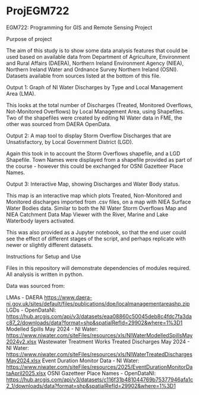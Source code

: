 # ProjEGM722
EGM722: Programming for GIS and Remote Sensing Project

Purpose of project

The aim of this study is to show some data analysis features that could be used based on available data from Department of Agriculture, Environment and Rural Affairs (DAERA), Northern Ireland Environment Agency (NIEA), Northern Ireland Water and Ordnance Survey Northern Ireland (OSNI). Datasets available from sources listed at the bottom of this file.

Output 1: Graph of NI Water Discharges by Type and Local Management Area (LMA).

This looks at the total number of Discharges (Treated, Monitored Overflows, Not-Monitored Overflows) by Local Management Area, using Shapefiles.
Two of the shapefiles were created by editing NI Water data in FME, the other was sourced from DAERA OpenData.

Output 2: A map tool to display Storm Overflow Discharges that are Unsatisfactory, by Local Government District (LGD).

Again this took in to account the Storm Overflows shapefile, and a LGD Shapefile. Town Names were displayed from a shapefile provided as part of the course - however this could be exchanged for OSNI Gazetteer Place Names.

Output 3: Interactive Map, showing Discharges and Water Body status.

This map is an interactive map which plots Treated, Non-Monitored and Monitored discharges imported from .csv files, on a map with NIEA Surface Water Bodies data. Similar to both the NI Water Storm Overflows Map and NIEA Catchment Data Map Viewer with the River, Marine and Lake Waterbody layers activated.

This was also provided as a Jupyter notebook, so that the end user could see the effect of different stages of the script, and perhaps replicate with newer or slightly different datasets.

Instructions for Setup and Use

Files in this repository will demonstrate dependencies of modules required. All analysis is written in python.

Data was sourced from:

LMAs - DAERA https://www.daera-ni.gov.uk/sites/default/files/publications/doe/localmanagementareashp.zip
LGDs - OpenDataNI: https://hub.arcgis.com/api/v3/datasets/eaa08860c50045deb8c4fdc7fa3dac87_2/downloads/data?format=shp&spatialRefId=29902&where=1%3D1
Modelled Spills May 2024 - NI Water: https://www.niwater.com/siteFiles/resources/xls/NIWaterModelledSpillsMay2024v2.xlsx
Wastewater Treatment Works Treated Discharges May 2024 - NI Water: https://www.niwater.com/siteFiles/resources/xls/NIWaterTreatedDischargesMay2024.xlsx
Event Duration Monitor Data - NI Water: https://www.niwater.com/siteFiles/resources/2025/EventDurationMonitorDataApril2025.xlsx
OSNI Gazetteer Place Names - OpenDataNI: https://hub.arcgis.com/api/v3/datasets/c116f31b481044769b75377946afa1c2_1/downloads/data?format=shp&spatialRefId=29902&where=1%3D1
